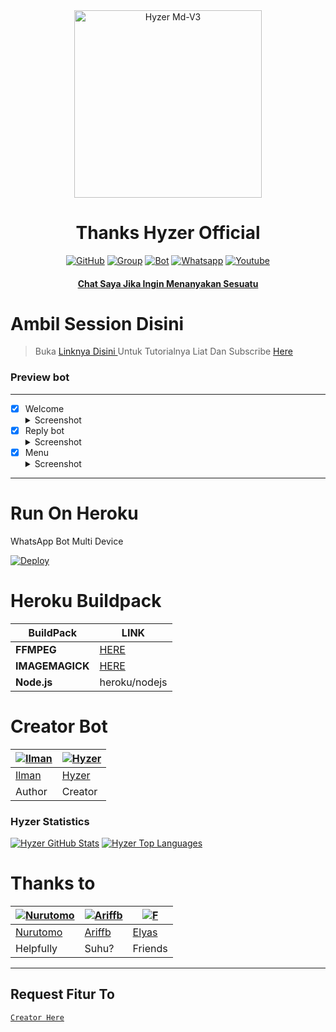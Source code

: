 <div align="center">
<img src="https://telegra.ph/file/5893da1aa959eb1bdec82.jpg" alt="Hyzer Md-V3" width="300" />

</p>
<h1 align="center">Thanks Hyzer Official</h1>

>
>
>
</div>
<p align="center">
  <a href="https://github.com/romlisuhanda"><img title="GitHub" src="https://img.shields.io/badge/Github-Romli-brightgreen.svg?style=for-the-badge&logo=github" /></a>
  <a href="https://chat.whatsapp.com/K9vsKm2jDga8ATZEcfpEGA"><img title="Group" src="https://img.shields.io/badge/Group%20ZxyuuRomm-Masuk-brightgreen.svg?style=for-the-badge&logo=whatsapp" /></a>
  <a href="https://wa.me/6281224804625?text=.menu"><img title="Bot" src="https://img.shields.io/badge/Whatsapp%20Bot-Bot%20nya-yellowgreen.svg?style=for-the-badge&logo=whatsapp" /></a>
  <a href="https://wa.me/6281322667077?text=Hallo+Banh"><img title="Whatsapp" src="https://img.shields.io/badge/whatsapp-Owner-red.svg?style=for-the-badge&logo=whatsapp" /></a>
  <a href="https://youtube.com/channel/UCKS7JmlNAKHawXYpC6VhXSQ"><img title="Youtube" src="https://img.shields.io/badge/Youtube-Subscribe%20ajg-red.svg?style=for-the-badge&logo=youtube" /></a>
  <h4 align="center">
  <a
  <a href="https://wa.me/6281322667077">Chat Saya Jika Ingin Menanyakan Sesuatu </a>
</h4>
</p>

# Ambil Session Disini

> Buka [ Linknya Disini ](https://replit.com/@zeeoneofc/Session-Md?lita=1&outputonly=1#.replit) 
> Untuk Tutorialnya Liat Dan Subscribe [ Here ](https://youtu.be/7wfSvv4AHsQ) 

### Preview bot
------------------
- [x] Welcome <details><summary>Screenshot</summary><img src="https://telegra.ph/file/b3b7dff3e285c84442c3c.jpg"></details>
- [x] Reply bot <details><summary>Screenshot</summary><img src="https://telegra.ph/file/98c48528bd962f279ea7e.jpg"></details>
- [x] Menu  <details><summary>Screenshot</summary><img src="https://telegra.ph/file/dc3565c53a09154ef745e.jpg"></details>
------------------

# Run On Heroku

WhatsApp Bot Multi Device

[![Deploy](https://www.herokucdn.com/deploy/button.svg)](https://heroku.com/deploy?template=https://github.com/Hyzerr/MD-V3)


# Heroku Buildpack

| BuildPack | LINK |
|--------|--------|
| **FFMPEG** |[HERE](https://github.com/jonathanong/heroku-buildpack-ffmpeg-latest) |
| **IMAGEMAGICK** | [HERE](https://github.com/mcollina/heroku-buildpack-imagemagick.git) |
| **Node.js**     | heroku/nodejs|

# Creator Bot
 [![Ilman](https://github.com/ilmanhdyt.png?size=200)](https://github.com/ilmanhdyt) | [![Hyzer](https://github.com/Hyzer.png?size=200)](https://github.com/Hyzer) 
----|----
[Ilman](https://github.com/ilmanhdyt) | [Hyzer](https://github.com/Hyzerr)
 Author | Creator 

### Hyzer Statistics

[![Hyzer GitHub Stats](https://github-readme-stats.vercel.app/api?username=Hyzerr&show_icons=true&hide=issues&theme=radical)](https://github-readme-stats.vercel.app)
[![Hyzer Top Languages](https://github-readme-stats.vercel.app/api/top-langs?username=Hyzerr&layout=compact&theme=radical)](https://github-readme-stats.vercel.app)

# Thanks to
 [![Nurutomo](https://github.com/Nurutomo.png?size=200)](https://github.com/Nurutomo) | [![Ariffb](https://github.com/ariffb25.png?size=200)](https://github.com/ariffb25) | [![F](https://github.com/Paquito1923.png?size=200)](https://github.com/Paquito1923)
----|----|----
[Nurutomo](https://github.com/Nurutomo) | [Ariffb](https://github.com/ariffb25) | [Elyas](https://github.com/Paquito1923)
 Helpfully | Suhu? | Friends

---------

## Request Fitur To
[`Creator Here`](https://wa.me/6287892711054?text=Banh+req+fitur) 
